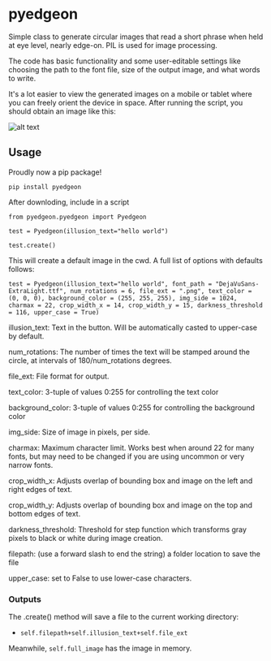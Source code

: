 # pyedgeon
Simple class to generate circular images that read a short phrase when held at eye level, nearly edge-on. PIL is used for image processing.

The code has basic functionality and some user-editable settings like choosing the path to the font file, size of the output image, and what words to write. 

It's a lot easier to view the generated images on a mobile or tablet where you can freely orient the device in space.  After running the script, you should obtain an image like this:

![alt text](https://abehmiel.files.wordpress.com/2017/01/npr-cool-dad-rock.png?w=610 "See if you can read: 'NPR COOL DAD ROCK'")

## Usage

Proudly now a pip package!

`pip install pyedgeon`

After downloding, include in a script

`from pyedgeon.pyedgeon import Pyedgeon`

`test = Pyedgeon(illusion_text="hello world")`

`test.create()`

This will create a default image in the cwd. A full list of options with defaults follows:

`test = Pyedgeon(illusion_text="hello world", font_path = "DejaVuSans-ExtraLight.ttf", num_rotations = 6, file_ext = ".png", text_color = (0, 0, 0), background_color = (255, 255, 255), img_side = 1024, charmax = 22, crop_width_x = 14, crop_width_y = 15, darkness_threshold = 116, upper_case = True)`

illusion_text: Text in the button. Will be automatically casted to upper-case by default.

num_rotations: The number of times the text will be stamped around the circle, at intervals of 180/num_rotations degrees.

file_ext: File format for output.

text_color: 3-tuple of values 0:255 for controlling the text color

background_color: 3-tuple of values 0:255 for controlling the background color

img_side: Size of image in pixels, per side.

charmax: Maximum character limit. Works best when around 22 for many fonts, but may need to be changed if you are using uncommon or very narrow fonts.

crop_width_x: Adjusts overlap of bounding box and image on the left and right edges of text.

crop_width_y: Adjusts overlap of bounding box and image on the top and bottom edges of text.

darkness_threshold: Threshold for step function which transforms gray pixels to black or white during image creation.

filepath: (use a forward slash to end the string) a folder location to save the file

upper_case: set to False to use lower-case characters. 

### Outputs

The .create() method will save a file to the current working directory:

- `self.filepath+self.illusion_text+self.file_ext`

Meanwhile, `self.full_image` has the image in memory.
